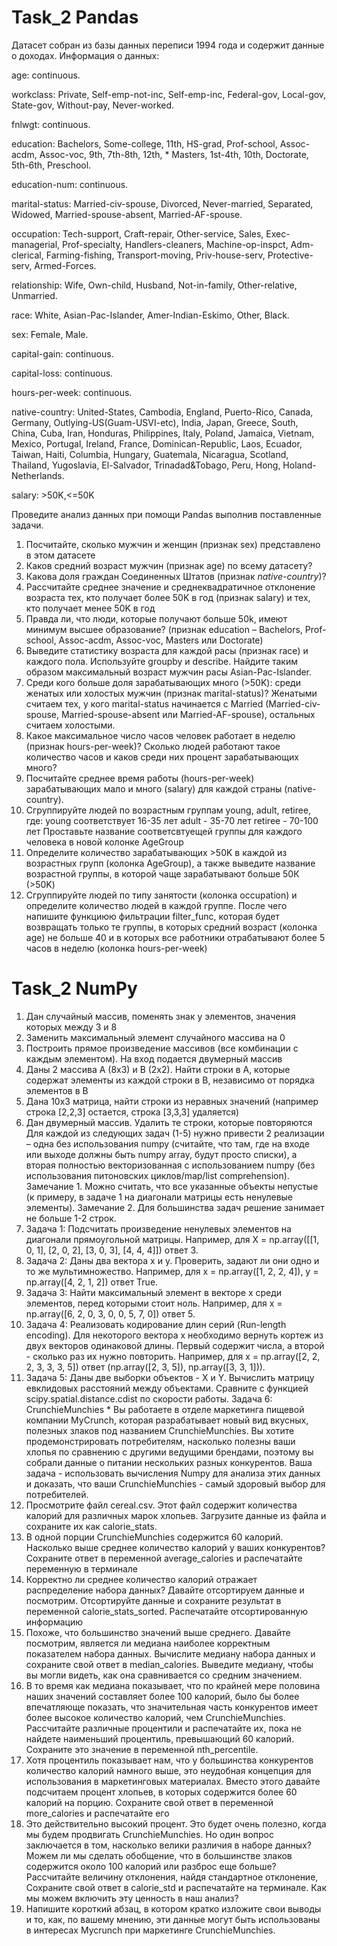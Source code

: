 # Task_2 Pandas
Датасет собран из базы данных переписи 1994 года и содержит данные о доходах.
Информация о данных:

age: continuous.

workclass: Private, Self-emp-not-inc, Self-emp-inc, Federal-gov, Local-gov, State-gov, Without-pay, Never-worked.

fnlwgt: continuous.

education: Bachelors, Some-college, 11th, HS-grad, Prof-school, Assoc-acdm, Assoc-voc, 9th, 7th-8th, 12th, * Masters,
1st-4th, 10th, Doctorate, 5th-6th, Preschool.

education-num: continuous.

marital-status: Married-civ-spouse, Divorced, Never-married, Separated, Widowed, Married-spouse-absent, 
Married-AF-spouse.

occupation: Tech-support, Craft-repair, Other-service, Sales, Exec-managerial, Prof-specialty, Handlers-cleaners, 
Machine-op-inspct, Adm-clerical, Farming-fishing, Transport-moving, Priv-house-serv, Protective-serv, Armed-Forces.

relationship: Wife, Own-child, Husband, Not-in-family, Other-relative, Unmarried.

race: White, Asian-Pac-Islander, Amer-Indian-Eskimo, Other, Black.

sex: Female, Male.

capital-gain: continuous.

capital-loss: continuous.

hours-per-week: continuous.

native-country: United-States, Cambodia, England, Puerto-Rico, Canada, Germany, Outlying-US(Guam-USVI-etc), India, 
Japan, Greece, South, China, Cuba, Iran, Honduras, Philippines, Italy, Poland, Jamaica, Vietnam, Mexico, Portugal, 
Ireland, France, Dominican-Republic, Laos, Ecuador, Taiwan, Haiti, Columbia, Hungary, Guatemala, Nicaragua, Scotland, 
Thailand, Yugoslavia, El-Salvador, Trinadad&Tobago, Peru, Hong, Holand-Netherlands.

salary: >50K,<=50K

Проведите анализ данных при помощи Pandas выполнив поставленные задачи.

1. Посчитайте, сколько мужчин и женщин (признак sex) представлено в этом датасете
2. Каков средний возраст мужчин (признак age) по всему датасету?
3. Какова доля граждан Соединенных Штатов (признак *native-country*)?
4. Рассчитайте среднее значение и среднеквадратичное отклонение возраста тех, кто получает 
более 50K в год (признак salary) и тех, кто получает менее 50K в год
5. Правда ли, что люди, которые получают больше 50k, имеют минимум высшее образование?
(признак education – Bachelors, Prof-school, Assoc-acdm, Assoc-voc, Masters или Doctorate)
6. Выведите статистику возраста для каждой расы (признак race) и каждого пола. Используйте groupby и describe. 
Найдите таким образом максимальный возраст мужчин расы Asian-Pac-Islander.
7. Среди кого больше доля зарабатывающих много (>50K): среди женатых или холостых мужчин (признак marital-status)? 
Женатыми считаем тех, у кого marital-status начинается с Married 
(Married-civ-spouse, Married-spouse-absent или Married-AF-spouse), остальных считаем холостыми.
8. Какое максимальное число часов человек работает в неделю 
(признак hours-per-week)? Сколько людей работают такое количество часов и каков среди них процент зарабатывающих много?
9. Посчитайте среднее время работы (hours-per-week) зарабатывающих мало и много (salary) 
для каждой страны (native-country).
10. Сгруппируйте людей по возрастным группам young, adult, retiree, где:
young соответствует 16-35 лет
adult - 35-70 лет
retiree - 70-100 лет
Проставьте название соответсвтуещей группы для каждого человека в новой колонке AgeGroup
11. Определите количество зарабатывающих >50K в каждой из возрастных групп (колонка AgeGroup), 
а также выведите название возрастной группы, в которой чаще зарабатывают больше 50К (>50K)
12. Сгруппируйте людей по типу занятости (колонка occupation) и определите количество людей в каждой группе. 
После чего напишите функциюю фильтрации filter_func, которая будет возвращать только те группы, 
в которых средний возраст (колонка age) не больше 40 и в которых все работники отрабатывают 
более 5 часов в неделю (колонка hours-per-week)


# Task_2 NumPy

1. Дан случайный массив, поменять знак у элементов, значения которых между 3 и 8
2. Заменить максимальный элемент случайного массива на 0
3. Построить прямое произведение массивов (все комбинации с каждым элементом). На вход подается двумерный массив
4. Даны 2 массива A (8x3) и B (2x2). Найти строки в A, которые содержат элементы из каждой строки в B, независимо от порядка элементов в B
5. Дана 10x3 матрица, найти строки из неравных значений (например строка [2,2,3] остается, строка [3,3,3] удаляется)
6. Дан двумерный массив. Удалить те строки, которые повторяются
Для каждой из следующих задач (1-5) нужно привести 2 реализации – одна без использования numpy (cчитайте, что там, где на входе или выходе должны быть numpy array, будут просто списки), а вторая полностью векторизованная с использованием numpy (без использования питоновских циклов/map/list comprehension).
Замечание 1. Можно считать, что все указанные объекты непустые (к примеру, в задаче 1 на диагонали матрицы есть ненулевые элементы).
Замечание 2. Для большинства задач решение занимает не больше 1-2 строк.
7. Задача 1: Подсчитать произведение ненулевых элементов на диагонали прямоугольной матрицы. Например, для X = np.array([[1, 0, 1], [2, 0, 2], [3, 0, 3], [4, 4, 4]]) ответ 3.
8. Задача 2: Даны два вектора x и y. Проверить, задают ли они одно и то же мультимножество. Например, для x = np.array([1, 2, 2, 4]), y = np.array([4, 2, 1, 2]) ответ True.
9. Задача 3: Найти максимальный элемент в векторе x среди элементов, перед которыми стоит ноль. Например, для x = np.array([6, 2, 0, 3, 0, 0, 5, 7, 0]) ответ 5.
10. Задача 4: Реализовать кодирование длин серий (Run-length encoding). Для некоторого вектора x необходимо вернуть кортеж из двух векторов одинаковой длины. Первый содержит числа, а второй - сколько раз их нужно повторить. Например, для x = np.array([2, 2, 2, 3, 3, 3, 5]) ответ (np.array([2, 3, 5]), np.array([3, 3, 1])).
11. Задача 5: Даны две выборки объектов - X и Y. Вычислить матрицу евклидовых расстояний между объектами. Сравните с функцией scipy.spatial.distance.cdist по скорости работы.
Задача 6: CrunchieMunchies *
Вы работаете в отделе маркетинга пищевой компании MyCrunch, которая разрабатывает новый вид вкусных, полезных злаков под названием CrunchieMunchies.
Вы хотите продемонстрировать потребителям, насколько полезны ваши хлопья по сравнению с другими ведущими брендами, поэтому вы собрали данные о питании нескольких разных конкурентов.
Ваша задача - использовать вычисления Numpy для анализа этих данных и доказать, что ваши СrunchieMunchies - самый здоровый выбор для потребителей.
12. Просмотрите файл cereal.csv. Этот файл содержит количества калорий для различных марок хлопьев. Загрузите данные из файла и сохраните их как calorie_stats.
13. В одной порции CrunchieMunchies содержится 60 калорий. Насколько выше среднее количество калорий у ваших конкурентов?
Сохраните ответ в переменной average_calories и распечатайте переменную в терминале
14. Корректно ли среднее количество калорий отражает распределение набора данных? Давайте отсортируем данные и посмотрим.
Отсортируйте данные и сохраните результат в переменной calorie_stats_sorted. Распечатайте отсортированную информацию
15. Похоже, что большинство значений выше среднего. Давайте посмотрим, является ли медиана наиболее корректным показателем набора данных.
Вычислите медиану набора данных и сохраните свой ответ в median_calories. Выведите медиану, чтобы вы могли видеть, как она сравнивается со средним значением.
16. В то время как медиана показывает, что по крайней мере половина наших значений составляет более 100 калорий, было бы более впечатляюще показать, что значительная часть конкурентов имеет более высокое количество калорий, чем CrunchieMunchies.
Рассчитайте различные процентили и распечатайте их, пока не найдете наименьший процентиль, превышающий 60 калорий. Сохраните это значение в переменной nth_percentile.
17. Хотя процентиль показывает нам, что у большинства конкурентов количество калорий намного выше, это неудобная концепция для использования в маркетинговых материалах.
Вместо этого давайте подсчитаем процент хлопьев, в которых содержится более 60 калорий на порцию. Сохраните свой ответ в переменной more_calories и распечатайте его
18. Это действительно высокий процент. Это будет очень полезно, когда мы будем продвигать CrunchieMunchies. Но один вопрос заключается в том, насколько велики различия в наборе данных? Можем ли мы сделать обобщение, что в большинстве злаков содержится около 100 калорий или разброс еще больше?
Рассчитайте величину отклонения, найдя стандартное отклонение, Сохраните свой ответ в calorie_std и распечатайте на терминале. Как мы можем включить эту ценность в наш анализ?
19. Напишите короткий абзац, в котором кратко изложите свои выводы и то, как, по вашему мнению, эти данные могут быть использованы в интересах Mycrunch при маркетинге CrunchieMunchies.

